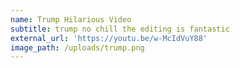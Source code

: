 ```yaml
---
name: Trump Hilarious Video
subtitle: trump no chill the editing is fantastic
external_url: 'https://youtu.be/w-McIdVuY88'
image_path: /uploads/trump.png
---
```


